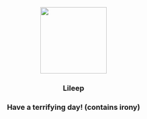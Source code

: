 <p align="center">
    <img src="https://raw.githubusercontent.com/PokeAPI/sprites/master/sprites/pokemon/345.png" width="150" height="150">
</p>
<h3 align="center"> <b>Lileep</b></h3>
<h3 align="center">Have a terrifying day! (contains irony)</h3>

